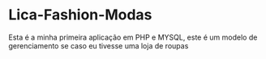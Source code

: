 # Lica-Fashion-Modas
Esta é a minha primeira aplicação em PHP e MYSQL, este é um modelo de gerenciamento se caso eu tivesse uma loja de roupas
